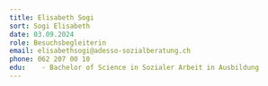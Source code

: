 ```yaml
---
title: Elisabeth Sogi
sort: Sogi Elisabeth
date: 03.09.2024
role: Besuchsbegleiterin 
email: elisabethsogi@adesso-sozialberatung.ch
phone: 062 207 00 10
edu: 	- Bachelor of Science in Sozialer Arbeit in Ausbildung
---
```

